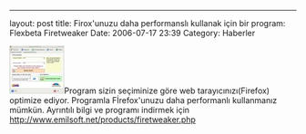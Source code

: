 ---
layout: post
title: Firox&#039;unuzu daha performanslı kullanak için bir program: Flexbeta Firetweaker
Date: 2006-07-17 23:39
Category: Haberler

![scr1.jpg][]Program sizin seçiminize göre web tarayıcınızı(Firefox)
optimize ediyor. Programla Fİrefox'unuzu daha performanlı kullanmanız
mümkün. Ayrıntılı bilgi ve programı indirmek için http://www.emilsoft.net/products/firetweaker.php

  [scr1.jpg]: /images/scr1.thumbnail.jpg

